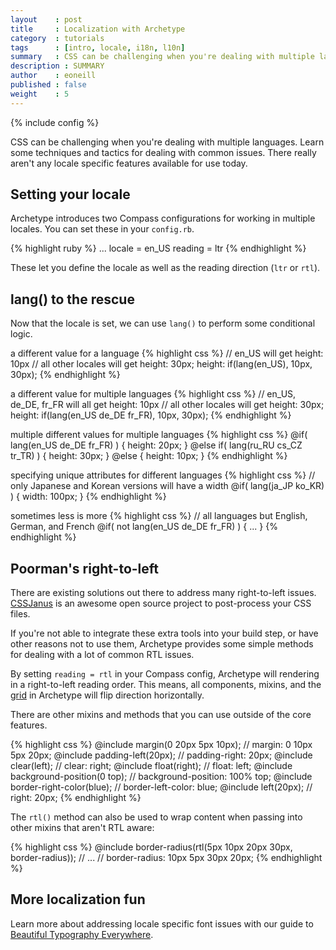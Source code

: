 ```yaml
---
layout    : post
title     : Localization with Archetype
category  : tutorials
tags      : [intro, locale, i18n, l10n]
summary   : CSS can be challenging when you're dealing with multiple languages. Learn some techniques and tactics for dealing with common issues.
description : SUMMARY
author    : eoneill
published : false
weight    : 5
---
```

{% include config %}

CSS can be challenging when you're dealing with multiple languages. Learn some techniques and tactics for dealing with common issues. There really aren't any locale specific features available for use today.

## Setting your locale

Archetype introduces two Compass configurations for working in multiple locales. You can set these in your `config.rb`.

{% highlight ruby %}
...
locale = en_US
reading = ltr
{% endhighlight %}

These let you define the locale as well as the reading direction (`ltr` or `rtl`).

## lang() to the rescue

Now that the locale is set, we can use `lang()` to perform some conditional logic.

a different value for a language
{% highlight css %}
// en_US will get height: 10px
// all other locales will get height: 30px;
height: if(lang(en_US), 10px, 30px);
{% endhighlight %}

a different value for multiple languages
{% highlight css %}
// en_US, de_DE, fr_FR will all get height: 10px
// all other locales will get height: 30px;
height: if(lang(en_US de_DE fr_FR), 10px, 30px);
{% endhighlight %}

multiple different values for multiple languages
{% highlight css %}
@if( lang(en_US de_DE fr_FR) ) {
  height: 20px;
}
@else if( lang(ru_RU cs_CZ tr_TR) ) {
  height: 30px;
}
@else {
  height: 10px;
}
{% endhighlight %}

specifying unique attributes for different languages
{% highlight css %}
// only Japanese and Korean versions will have a width
@if( lang(ja_JP ko_KR) ) {
  width: 100px;
}
{% endhighlight %}

sometimes less is more
{% highlight css %}
// all languages but English, German, and French
@if( not lang(en_US de_DE fr_FR) ) { ... }
{% endhighlight %}

## Poorman's right-to-left

There are existing solutions out there to address many right-to-left issues. [CSSJanus](http://cssjanus.commoner.com/) is an awesome open source project to post-process your CSS files.

If you're not able to integrate these extra tools into your build step, or have other reasons not to use them, Archetype provides some simple methods for dealing with a lot of common RTL issues.

By setting `reading = rtl` in your Compass config, Archetype will rendering in a right-to-left reading order. This means, all components, mixins, and the [grid](/tutorials/complex-layouts-grid/) in Archetype will flip direction horizontally.

There are other mixins and methods that you can use outside of the core features.

{% highlight css %}
@include margin(0 20px 5px 10px);     // margin: 0 10px 5px 20px;
@include padding-left(20px);          // padding-right: 20px;
@include clear(left);                 // clear: right;
@include float(right);                // float: left;
@include background-position(0 top);  // background-position: 100% top;
@include border-right-color(blue);    // border-left-color: blue;
@include left(20px);                  // right: 20px;
{% endhighlight %}

The `rtl()` method can also be used to wrap content when passing into other mixins that aren't RTL aware:

{% highlight css %}
@include border-radius(rtl(5px 10px 20px 30px, border-radius));
// ...
// border-radius: 10px 5px 30px 20px;
{% endhighlight %}

## More localization fun

Learn more about addressing locale specific font issues with our guide to [Beautiful Typography Everywhere](/tutorials/beautiful-typography-everywhere).
